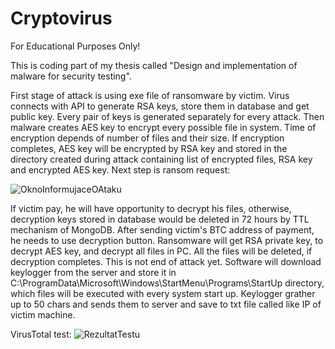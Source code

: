 # Cryptovirus
For Educational Purposes Only!

This is coding part of my thesis called "Design and implementation of malware for security testing".

First stage of attack is using exe file of ransomware by victim. Virus connects with API to generate RSA keys, store them in database and get public key. Every pair of keys is generated separately for every attack.
Then malware creates AES key to encrypt every possible file in system. Time of encryption depends of number of files and their size.
If encryption completes, AES key will be encrypted by RSA key and stored in the directory created during attack containing list of encrypted files, RSA key and encrypted AES key.
Next step is ransom request:

![OknoInformujaceOAtaku](https://github.com/KubickiKacper/Cryptovirus/assets/82718318/c5053469-7b36-41b9-8c15-2714bb67a239)

If victim pay, he will have opportunity to decrypt his files, otherwise, decryption keys stored in database would be deleted in 72 hours by TTL mechanism of MongoDB.
After sending victim's BTC address of payment, he needs to use decryption button. Ransomware will get RSA private key, to decrypt AES key, and decrypt all files in PC.
All the files will be deleted, if decryption completes.
This is not end of attack yet.
Software will download keylogger from the server and store it in C:\ProgramData\Microsoft\Windows\StartMenu\Programs\StartUp directory, which files will be executed with every system start up.
Keylogger grather up to 50 chars and sends them to server and save to txt file called like IP of victim machine. 

VirusTotal test:
![RezultatTestu](https://github.com/KubickiKacper/Cryptovirus/assets/82718318/56351b0a-de46-4f41-a831-dcc30fa19bdc)
